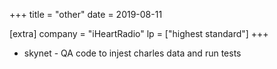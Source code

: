 +++
title = "other"
date = 2019-08-11

[extra]
company = "iHeartRadio"
lp = ["highest standard"]
+++

- skynet - QA code to injest charles data and run tests
